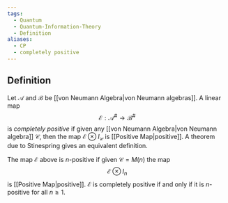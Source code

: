 ```yaml
---
tags:
  - Quantum
  - Quantum-Information-Theory
  - Definition
aliases:
  - CP
  - completely positive
---
```

## Definition

Let $\mathcal{A}$ and $\mathcal{B}$ be [[von Neumann Algebra|von Neumann algebras]]. A linear map 
$$
\mathcal{E} : \mathcal{A} ^{\#} \to \mathcal{B} ^{\#}
$$
is *completely positive* if given any [[von Neumann Algebra|von Neumann algebra]] $\mathcal{C}$, then the map $\mathcal{E} \otimes I_{\mathcal{C}}$ is [[Positive Map|positive]]. A theorem due to Stinespring gives an equivalent definition.

The map $\mathcal{E}$ above is $n$-positive if given $\mathcal{C} = M(n)$ the map 
$$
\mathcal{E} \otimes  I_{n}
$$
is [[Positive Map|positive]]. $\mathcal{E}$ is completely positive if and only if it is $n$-positive for all $n \geq 1$.